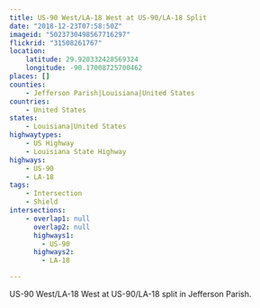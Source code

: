 ```yaml
---
title: US-90 West/LA-18 West at US-90/LA-18 Split
date: "2018-12-23T07:58:50Z"
imageid: "5023730498567716297"
flickrid: "31508261767"
location:
    latitude: 29.920332428569324
    longitude: -90.17008725700462
places: []
counties:
    - Jefferson Parish|Louisiana|United States
countries:
    - United States
states:
    - Louisiana|United States
highwaytypes:
    - US Highway
    - Louisiana State Highway
highways:
    - US-90
    - LA-18
tags:
    - Intersection
    - Shield
intersections:
    - overlap1: null
      overlap2: null
      highways1:
        - US-90
      highways2:
        - LA-18

---
```

US-90 West/LA-18 West at US-90/LA-18 split in Jefferson Parish.